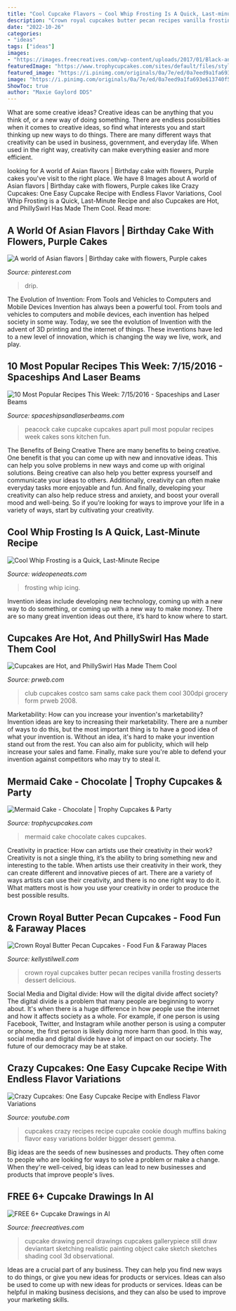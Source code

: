 ```yaml
---
title: "Cool Cupcake Flavors ~ Cool Whip Frosting Is A Quick, Last-minute Recipe"
description: "Crown royal cupcakes butter pecan recipes vanilla frosting desserts dessert delicious"
date: "2022-10-26"
categories:
- "ideas"
tags: ["ideas"]
images:
- "https://images.freecreatives.com/wp-content/uploads/2017/01/Black-and-White-Cupcake-Drawing.jpg"
featuredImage: "https://www.trophycupcakes.com/sites/default/files/styles/standard_cupcake_detail_zoom/public/cupcakes/cake-mermaid.jpg?itok=h6j1pX4h"
featured_image: "https://i.pinimg.com/originals/0a/7e/ed/0a7eed9a1fa693e613740f5ea64a09a5.png"
image: "https://i.pinimg.com/originals/0a/7e/ed/0a7eed9a1fa693e613740f5ea64a09a5.png"
ShowToc: true
author: "Maxie Gaylord DDS"
---
```



What are some creative ideas?
Creative ideas can be anything that you think of, or a new way of doing something. There are endless possibilities when it comes to creative ideas, so find what interests you and start thinking up new ways to do things. There are many different ways that creativity can be used in business, government, and everyday life. When used in the right way, creativity can make everything easier and more efficient.

	

		
looking for A world of Asian flavors | Birthday cake with flowers, Purple cakes you've visit to the right place. We have 8 Images about A world of Asian flavors | Birthday cake with flowers, Purple cakes like Crazy Cupcakes: One Easy Cupcake Recipe with Endless Flavor Variations, Cool Whip Frosting is a Quick, Last-Minute Recipe and also Cupcakes are Hot, and PhillySwirl Has Made Them Cool. Read more:
		
    
## A World Of Asian Flavors | Birthday Cake With Flowers, Purple Cakes

<img loading=lazy src="https://i.pinimg.com/originals/0a/7e/ed/0a7eed9a1fa693e613740f5ea64a09a5.png" onerror="this.onerror=null;this.src='https://tse1.mm.bing.net/th?id=OIP.PHdlrBKhwoXn71dQxzowyAHaJ3&amp;pid=15.1';" alt="A world of Asian flavors | Birthday cake with flowers, Purple cakes">

_Source: pinterest.com_

>drip. 

	

The Evolution of Invention: From Tools and Vehicles to Computers and Mobile Devices
Invention has always been a powerful tool. From tools and vehicles to computers and mobile devices, each invention has helped society in some way. Today, we see the evolution of Invention with the advent of 3D printing and the internet of things. These inventions have led to a new level of innovation, which is changing the way we live, work, and play.

    
## 10 Most Popular Recipes This Week: 7/15/2016 - Spaceships And Laser Beams

<img loading=lazy src="http://spaceshipsandlaserbeams.com/wp-content/uploads/2016/07/Pull-Apart-Peacock-Cupcakes.jpg" onerror="this.onerror=null;this.src='https://tse1.mm.bing.net/th?id=OIP.pzIU8QiKE4EaKu39nS2JtAHaHa&amp;pid=15.1';" alt="10 Most Popular Recipes This Week: 7/15/2016 - Spaceships and Laser Beams">

_Source: spaceshipsandlaserbeams.com_

>peacock cake cupcake cupcakes apart pull most popular recipes week cakes sons kitchen fun. 

	

The Benefits of Being Creative
There are many benefits to being creative. One benefit is that you can come up with new and innovative ideas. This can help you solve problems in new ways and come up with original solutions. Being creative can also help you better express yourself and communicate your ideas to others. Additionally, creativity can often make everyday tasks more enjoyable and fun. And finally, developing your creativity can also help reduce stress and anxiety, and boost your overall mood and well-being. So if you’re looking for ways to improve your life in a variety of ways, start by cultivating your creativity.

    
## Cool Whip Frosting Is A Quick, Last-Minute Recipe

<img loading=lazy src="https://cdn0.wideopeneats.com/wp-content/uploads/2020/10/cool-whip-frosting.png" onerror="this.onerror=null;this.src='https://tse4.mm.bing.net/th?id=OIP.0Bghp1k2UAsxt0umJQjHVQHaE8&amp;pid=15.1';" alt="Cool Whip Frosting is a Quick, Last-Minute Recipe">

_Source: wideopeneats.com_

>frosting whip icing. 

	

Invention ideas include developing new technology, coming up with a new way to do something, or coming up with a new way to make money. There are so many great invention ideas out there, it’s hard to know where to start.

    
## Cupcakes Are Hot, And PhillySwirl Has Made Them Cool

<img loading=lazy src="https://ww1.prweb.com/prfiles/2008/05/15/279143/PhillySwirlWalmartgrocery6pack.jpg" onerror="this.onerror=null;this.src='https://tse2.mm.bing.net/th?id=OIP.0XJg2JGAEOi-xfvIvRQ_cAHaFa&amp;pid=15.1';" alt="Cupcakes are Hot, and PhillySwirl Has Made Them Cool">

_Source: prweb.com_

>club cupcakes costco sam sams cake pack them cool 300dpi grocery form prweb 2008. 

	

Marketability: How can you increase your invention's marketability?
Invention ideas are key to increasing their marketability. There are a number of ways to do this, but the most important thing is to have a good idea of what your invention is. Without an idea, it's hard to make your invention stand out from the rest. You can also aim for publicity, which will help increase your sales and fame. Finally, make sure you're able to defend your invention against competitors who may try to steal it.

    
## Mermaid Cake - Chocolate | Trophy Cupcakes &amp; Party

<img loading=lazy src="https://www.trophycupcakes.com/sites/default/files/styles/standard_cupcake_detail_zoom/public/cupcakes/cake-mermaid.jpg?itok=h6j1pX4h" onerror="this.onerror=null;this.src='https://tse2.mm.bing.net/th?id=OIP.F5WXg15xtBSvyvzaTTppHgHaKI&amp;pid=15.1';" alt="Mermaid Cake - Chocolate | Trophy Cupcakes &amp; Party">

_Source: trophycupcakes.com_

>mermaid cake chocolate cakes cupcakes. 

	

Creativity in practice: How can artists use their creativity in their work?
Creativity is not a single thing, it’s the ability to bring something new and interesting to the table. When artists use their creativity in their work, they can create different and innovative pieces of art. There are a variety of ways artists can use their creativity, and there is no one right way to do it. What matters most is how you use your creativity in order to produce the best possible results.

    
## Crown Royal Butter Pecan Cupcakes - Food Fun &amp; Faraway Places

<img loading=lazy src="http://kellystilwell.com/wp-content/uploads/2015/07/when-i-was-twelve-i-peed-on-a-dog.jpg" onerror="this.onerror=null;this.src='https://tse4.mm.bing.net/th?id=OIP.aDpEJBy-G7MnIz_y-64iAAHaE9&amp;pid=15.1';" alt="Crown Royal Butter Pecan Cupcakes - Food Fun &amp; Faraway Places">

_Source: kellystilwell.com_

>crown royal cupcakes butter pecan recipes vanilla frosting desserts dessert delicious. 

	

Social Media and Digital divide: How will the digital divide affect society?
The digital divide is a problem that many people are beginning to worry about. It's when there is a huge difference in how people use the internet and how it affects society as a whole. For example, if one person is using Facebook, Twitter, and Instagram while another person is using a computer or phone, the first person is likely doing more harm than good. In this way, social media and digital divide have a lot of impact on our society. The future of our democracy may be at stake.

    
## Crazy Cupcakes: One Easy Cupcake Recipe With Endless Flavor Variations

<img loading=lazy src="https://i.ytimg.com/vi/UXGQXDkAoac/maxresdefault.jpg" onerror="this.onerror=null;this.src='https://tse4.mm.bing.net/th?id=OIP.4tcJ_yEYi1DOHx1vfAoQUgHaEK&amp;pid=15.1';" alt="Crazy Cupcakes: One Easy Cupcake Recipe with Endless Flavor Variations">

_Source: youtube.com_

>cupcakes crazy recipes recipe cupcake cookie dough muffins baking flavor easy variations bolder bigger dessert gemma. 

	

Big ideas are the seeds of new businesses and products. They often come to people who are looking for ways to solve a problem or make a change. When they're well-ceived, big ideas can lead to new businesses and products that improve people's lives.

    
## FREE 6+ Cupcake Drawings In AI

<img loading=lazy src="https://images.freecreatives.com/wp-content/uploads/2017/01/Black-and-White-Cupcake-Drawing.jpg" onerror="this.onerror=null;this.src='https://tse1.mm.bing.net/th?id=OIP.46IPi0odM4u5VZGvEVfvAQHaGu&amp;pid=15.1';" alt="FREE 6+ Cupcake Drawings in AI">

_Source: freecreatives.com_

>cupcake drawing pencil drawings cupcakes gallerypiece still draw deviantart sketching realistic painting object cake sketch sketches shading cool 3d observational. 

	

Ideas are a crucial part of any business. They can help you find new ways to do things, or give you new ideas for products or services. Ideas can also be used to come up with new ideas for products or services. Ideas can be helpful in making business decisions, and they can also be used to improve your marketing skills.

